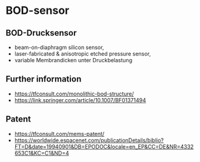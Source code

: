 # BOD-sensor

## BOD-Drucksensor
- beam-on-diaphragm silicon sensor, 
- laser-fabricated &amp; anisotropic etched pressure sensor,
- variable Membrandicken unter Druckbelastung

## Further information
- https://tfconsult.com/monolithic-bod-structure/
- https://link.springer.com/article/10.1007/BF01371494
 
## Patent
- https://tfconsult.com/mems-patent/
- https://worldwide.espacenet.com/publicationDetails/biblio?FT=D&date=19940901&DB=EPODOC&locale=en_EP&CC=DE&NR=4332653C1&KC=C1&ND=4

